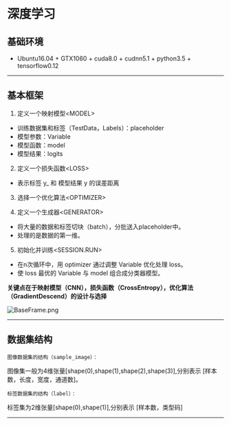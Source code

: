 # 深度学习

## 基础环境

* Ubuntu16.04 + GTX1060 + cuda8.0 + cudnn5.1 + python3.5 + tensorflow0.12

---

## 基本框架
1. 定义一个映射模型\<MODEL>
 * 训练数据集和标签（TestData，Labels）：placeholder
 * 模型参数：Variable
 * 模型函数：model
 * 模型结果：logits

2. 定义一个损失函数\<LOSS>
 * 表示标签 y_ 和 模型结果 y 的误差距离

3. 选择一个优化算法\<OPTIMIZER>

4. 定义一个生成器\<GENERATOR>
 * 将大量的数据和标签切块（batch），分批送入placeholder中。
 * 处理的是数据的第一维。

5. 初始化并训练\<SESSION.RUN>
 * 在n次循环中，用 optimizer 通过调整 Variable 优化处理 loss。
 * 使 loss 最优的 Variable 与 model 组合成分类器模型。

**关键点在于映射模型（CNN），损失函数（CrossEntropy），优化算法（GradientDescend）的设计与选择**

![BaseFrame.png](https://github.com/StriderStranger/GeistDenkmal/blob/master/%E6%B7%B1%E5%BA%A6%E5%AD%A6%E4%B9%A0/res/BaseFrame.png)

---

## 数据集结构
    图像数据集的结构（sample_image）：    
图像集一般为4维张量[shape(0),shape(1),shape(2),shape(3)],分别表示 [样本数，长度，宽度，通道数]。

    标签数据集的结构（label）：
标签集为2维张量[shape(0),shape(1)],分别表示 [样本数，类型码]

---


